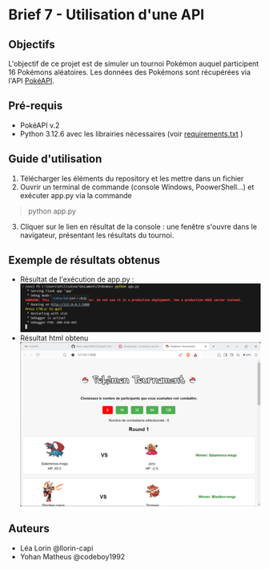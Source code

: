# Brief 7 - Utilisation d'une API

## Objectifs
L'objectif de ce projet est de simuler un tournoi Pokémon auquel participent 16 Pokémons aléatoires. Les données des Pokémons sont récupérées via l'API [PokéAPI](https://pokeapi.co/).

## Pré-requis
* PokéAPI v.2  
* Python 3.12.6 avec les librairies nécessaires (voir [requirements.txt](requirements.txt) )

## Guide d'utilisation
1. Télécharger les éléments du repository et les mettre dans un fichier
2. Ouvrir un terminal de commande (console Windows, PoowerShell...) et exécuter app.py via la commande
> python app.py
3. Cliquer sur le lien en résultat de la console : une fenêtre s'ouvre dans le navigateur, présentant les résultats du tournoi.

## Exemple de résultats obtenus
* Résultat de l'exécution de app.py :
![Résultat app.py](resultat_app.png)  
* Résultat html obtenu
![Résultat html](resultat.png)

## Auteurs
* Léa Lorin @llorin-capi
* Yohan Matheus @codeboy1992
